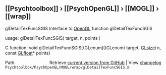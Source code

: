 ## [[Psychtoolbox]] &#8250; [[PsychOpenGL]] &#8250; [[MOGL]] &#8250; [[wrap]]

glDetailTexFuncSGIS  Interface to [OpenGL](OpenGL) function glDetailTexFuncSGIS  
  
usage:  glDetailTexFuncSGIS( target, n, points )  
  
C function:  void glDetailTexFuncSGIS[(GLenum]((GLenum) target, [GLsizei](GLsizei) n, const [GLfloat](GLfloat)\* points)  




<div class="code_header" style="text-align:right;">
  <span style="float:left;">Path&nbsp;&nbsp;</span> <span class="counter">Retrieve <a href=
  "https://raw.github.com/Psychtoolbox-3/Psychtoolbox-3/beta/Psychtoolbox/PsychOpenGL/MOGL/wrap/glDetailTexFuncSGIS.m">current version from GitHub</a> | View <a href=
  "https://github.com/Psychtoolbox-3/Psychtoolbox-3/commits/beta/Psychtoolbox/PsychOpenGL/MOGL/wrap/glDetailTexFuncSGIS.m">changelog</a></span>
</div>
<div class="code">
  <code>Psychtoolbox/PsychOpenGL/MOGL/wrap/glDetailTexFuncSGIS.m</code>
</div>

